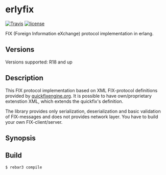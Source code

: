 erlyfix
=====

[![Travis](https://img.shields.io/travis/basiliscos/erl-erlyfix.svg)](https://travis-ci.org/basiliscos/erl-erlyfix)
[![license](https://img.shields.io/github/license/basiliscos/erl-erlyfix.svg)](https://github.com/basiliscos/erl-erlyfix/blob/master/LICENSE)

FIX (Foreign Information eXchange) protocol implementation in erlang.

Versions
-----

Versions supported: R18 and up

Description
-----

This FIX protocol implementation based on XML FIX-protocol definitions provided by [quickfixengine.org](http://quickfixengine.org/). It is possible to have own/proprietary extenstion XML, which extends the quickfix's definition. 

The library provides only serialization, deserialization and basic validation of FIX-messages and does not provides network layer. You have to build your own FIX-client/server. 

Synopsis
-----



Build
-----

    $ rebar3 compile
